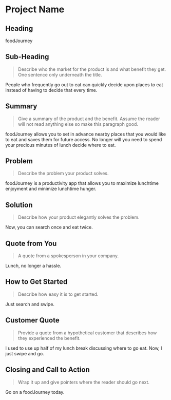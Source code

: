 # Project Name #

<!--
> This material was originally posted [here](http://www.quora.com/What-is-Amazons-approach-to-product-development-and-product-management). It is reproduced here for posterities sake.

There is an approach called "working backwards" that is widely used at Amazon. They work backwards from the customer, rather than starting with an idea for a product and trying to bolt customers onto it. While working backwards can be applied to any specific product decision, using this approach is especially important when developing new products or features.

For new initiatives a product manager typically starts by writing an internal press release announcing the finished product. The target audience for the press release is the new/updated product's customers, which can be retail customers or internal users of a tool or technology. Internal press releases are centered around the customer problem, how current solutions (internal or external) fail, and how the new product will blow away existing solutions.

If the benefits listed don't sound very interesting or exciting to customers, then perhaps they're not (and shouldn't be built). Instead, the product manager should keep iterating on the press release until they've come up with benefits that actually sound like benefits. Iterating on a press release is a lot less expensive than iterating on the product itself (and quicker!).

If the press release is more than a page and a half, it is probably too long. Keep it simple. 3-4 sentences for most paragraphs. Cut out the fat. Don't make it into a spec. You can accompany the press release with a FAQ that answers all of the other business or execution questions so the press release can stay focused on what the customer gets. My rule of thumb is that if the press release is hard to write, then the product is probably going to suck. Keep working at it until the outline for each paragraph flows.

Oh, and I also like to write press-releases in what I call "Oprah-speak" for mainstream consumer products. Imagine you're sitting on Oprah's couch and have just explained the product to her, and then you listen as she explains it to her audience. That's "Oprah-speak", not "Geek-speak".

Once the project moves into development, the press release can be used as a touchstone; a guiding light. The product team can ask themselves, "Are we building what is in the press release?" If they find they're spending time building things that aren't in the press release (overbuilding), they need to ask themselves why. This keeps product development focused on achieving the customer benefits and not building extraneous stuff that takes longer to build, takes resources to maintain, and doesn't provide real customer benefit (at least not enough to warrant inclusion in the press release).
 -->

## Heading ##
foodJourney

## Sub-Heading ##
  > Describe who the market for the product is and what benefit they get. One sentence only underneath the title.

People who frequently go out to eat can quickly decide upon places to eat instead of having to decide that every time.
## Summary ##
  > Give a summary of the product and the benefit. Assume the reader will not read anything else so make this paragraph good.

foodJourney allows you to set in advance nearby places that you would like to eat and saves them for future access. No longer will you need to spend your precious minutes of lunch decide where to eat.

## Problem ##
  > Describe the problem your product solves.

foodJourney is a productivity app that allows you to maximize lunchtime enjoyment and minimize lunchtime hunger.

## Solution ##
  > Describe how your product elegantly solves the problem.

Now, you can search once and eat twice.


## Quote from You ##
  > A quote from a spokesperson in your company.

Lunch, no longer a hassle.

## How to Get Started ##
  > Describe how easy it is to get started.

Just search and swipe.

## Customer Quote ##
  > Provide a quote from a hypothetical customer that describes how they experienced the benefit.

I used to use up half of my lunch break discussing where to go eat. Now, I just swipe and go.

## Closing and Call to Action ##
  > Wrap it up and give pointers where the reader should go next.

Go on a foodJourney today.
